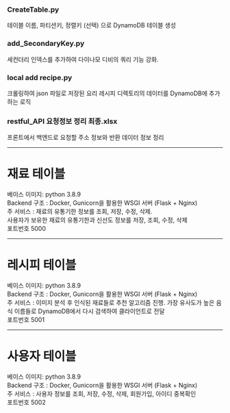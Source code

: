 ### CreateTable.py
테이블 이름, 파티션키, 정렬키 (선택) 으로 DynamoDB 테이블 생성

### add_SecondaryKey.py
세컨더리 인덱스를 추가하여 다이나모 디비의 쿼리 기능 강화.

### local add recipe.py
크롤링하여 json 파일로 저장된 요리 레시피 디렉토리의 데이터를 DynamoDB에 추가하는 로직

### restful_API 요청정보 정리 최종.xlsx
프론트에서 백엔드로 요청할 주소 정보와 반환 데이터 정보 정리

---
# 재료 테이블
베이스 이미지: python 3.8.9  
Backend 구조 : Docker, Gunicorn을 활용한 WSGI 서버 (Flask + Nginx)  
주 서비스 : 재료의 유통기한 정보를 조회, 저장, 수정, 삭제.  
사용자가 보유한 재료의 유통기한과 신선도 정보를 저장, 조회, 수정, 삭제  
포트번호 5000

---
# 레시피 테이블
베이스 이미지: python 3.8.9  
Backend 구조 : Docker, Gunicorn을 활용한 WSGI 서버 (Flask + Nginx)  
주 서비스 : 이미지 분석 후 인식된 재료들로 추천 알고리즘 진행.  가장 유사도가 높은 음식 이름들로 DynamoDB에서 다시 검색하여 클라이언트로 전달  
포트번호 5001

---
# 사용자 테이블
베이스 이미지: python 3.8.9  
Backend 구조 : Docker, Gunicorn을 활용한 WSGI 서버 (Flask + Nginx)  
주 서비스 : 사용자 정보를 조회, 저장, 수정, 삭제, 회원가입, 아이디 중복확인  
포트번호 5002
